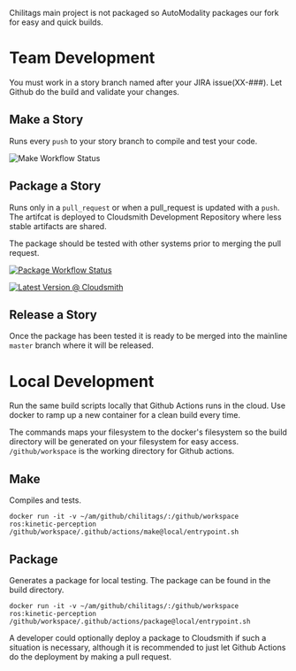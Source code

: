 

Chilitags main project is not packaged so AutoModality packages our fork for easy and quick builds.

# Team Development

You must work in a story branch named after your JIRA issue(XX-###). Let Github do the build and validate your changes.

## Make a Story

Runs every `push` to your story branch to compile and test your code. 

![Make Workflow Status](https://github.com/AutoModality/chilitags/workflows/Story/badge.svg)

## Package a Story

Runs only in a `pull_request` or when a pull_request is updated with a `push`.  The artifcat is deployed to Cloudsmith Development Repository where less stable artifacts are shared.

The package should be tested with other systems prior to merging the pull request. 

[![Package Workflow Status](https://github.com/AutoModality/chilitags/workflows/Development%20Package/badge.svg)](https://github.com/AutoModality/chilitags/actions?query=workflow%3A%22Development+Package%22)

[![Latest Version @ Cloudsmith](https://api-prd.cloudsmith.io/badges/version/automodality/dev/deb/chilitags/latest/d=ubuntu%252Fxenial;t=1/?render=true&badge_token=gAAAAABeCtIpEQj1ME47SUCAsKR-PfhDmeaDVwD07FpG69sqUpxPR-TpVSRMu9t-SgIEvoQlGOMoOihctK2VdLAk5Av_8wZ7qYNyYF0DrMqEraFkkBOd_g4%3D)](https://cloudsmith.io/~automodality/repos/dev/packages/detail/deb/chilitags/latest/d=ubuntu%252Fxenial;t=1/)

## Release a Story

Once the package has been tested it is ready to be merged into the mainline `master` branch where it will be released.

# Local Development 

Run the same build scripts locally that Github Actions runs in the cloud. Use docker to ramp up a new container for a clean build every time.

The commands maps your filesystem to the docker's filesystem so the build directory will be generated on your filesystem for easy access. `/github/workspace` is the working directory for Github actions.

## Make

Compiles and tests.

```
docker run -it -v ~/am/github/chilitags/:/github/workspace ros:kinetic-perception /github/workspace/.github/actions/make@local/entrypoint.sh
```

## Package

Generates a package for local testing. The package can be found in the build directory.

```
docker run -it -v ~/am/github/chilitags/:/github/workspace ros:kinetic-perception /github/workspace/.github/actions/package@local/entrypoint.sh
```

A developer could optionally deploy a package to Cloudsmith if such a situation is necessary, although it is recommended to just let Github Actions do the deployment by making a pull request.


